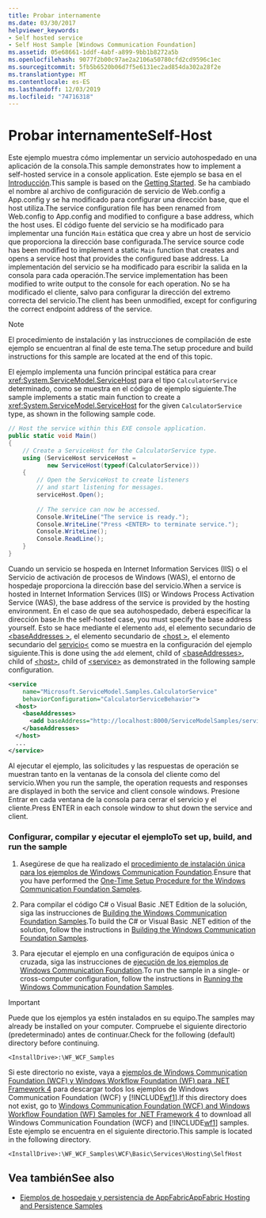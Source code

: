 ```yaml
---
title: Probar internamente
ms.date: 03/30/2017
helpviewer_keywords:
- Self hosted service
- Self Host Sample [Windows Communication Foundation]
ms.assetid: 05e68661-1ddf-4abf-a899-9bb1b8272a5b
ms.openlocfilehash: 9077f2b00c97ae2a2106a50780cfd2cd9596c1ec
ms.sourcegitcommit: 5fb5b6520b06d7f5e6131ec2ad854da302a28f2e
ms.translationtype: MT
ms.contentlocale: es-ES
ms.lasthandoff: 12/03/2019
ms.locfileid: "74716318"
---
```

# <a name="self-host"></a><span data-ttu-id="48e2d-102">Probar internamente</span><span class="sxs-lookup"><span data-stu-id="48e2d-102">Self-Host</span></span>
<span data-ttu-id="48e2d-103">Este ejemplo muestra cómo implementar un servicio autohospedado en una aplicación de la consola.</span><span class="sxs-lookup"><span data-stu-id="48e2d-103">This sample demonstrates how to implement a self-hosted service in a console application.</span></span> <span data-ttu-id="48e2d-104">Este ejemplo se basa en el [Introducción](../../../../docs/framework/wcf/samples/getting-started-sample.md).</span><span class="sxs-lookup"><span data-stu-id="48e2d-104">This sample is based on the [Getting Started](../../../../docs/framework/wcf/samples/getting-started-sample.md).</span></span> <span data-ttu-id="48e2d-105">Se ha cambiado el nombre al archivo de configuración de servicio de Web.config a App.config y se ha modificado para configurar una dirección base, que el host utiliza.</span><span class="sxs-lookup"><span data-stu-id="48e2d-105">The service configuration file has been renamed from Web.config to App.config and modified to configure a base address, which the host uses.</span></span> <span data-ttu-id="48e2d-106">El código fuente del servicio se ha modificado para implementar una función `Main` estática que crea y abre un host de servicio que proporciona la dirección base configurada.</span><span class="sxs-lookup"><span data-stu-id="48e2d-106">The service source code has been modified to implement a static `Main` function that creates and opens a service host that provides the configured base address.</span></span> <span data-ttu-id="48e2d-107">La implementación del servicio se ha modificado para escribir la salida en la consola para cada operación.</span><span class="sxs-lookup"><span data-stu-id="48e2d-107">The service implementation has been modified to write output to the console for each operation.</span></span> <span data-ttu-id="48e2d-108">No se ha modificado el cliente, salvo para configurar la dirección del extremo correcta del servicio.</span><span class="sxs-lookup"><span data-stu-id="48e2d-108">The client has been unmodified, except for configuring the correct endpoint address of the service.</span></span>  
  
> [!NOTE]
> <span data-ttu-id="48e2d-109">El procedimiento de instalación y las instrucciones de compilación de este ejemplo se encuentran al final de este tema.</span><span class="sxs-lookup"><span data-stu-id="48e2d-109">The setup procedure and build instructions for this sample are located at the end of this topic.</span></span>  
  
 <span data-ttu-id="48e2d-110">El ejemplo implementa una función principal estática para crear <xref:System.ServiceModel.ServiceHost> para el tipo `CalculatorService` determinado, como se muestra en el código de ejemplo siguiente.</span><span class="sxs-lookup"><span data-stu-id="48e2d-110">The sample implements a static main function to create a <xref:System.ServiceModel.ServiceHost> for the given `CalculatorService` type, as shown in the following sample code.</span></span>  
  
```csharp
// Host the service within this EXE console application.  
public static void Main()  
{  
    // Create a ServiceHost for the CalculatorService type.  
    using (ServiceHost serviceHost =   
           new ServiceHost(typeof(CalculatorService)))  
    {  
        // Open the ServiceHost to create listeners   
        // and start listening for messages.  
        serviceHost.Open();  
  
        // The service can now be accessed.  
        Console.WriteLine("The service is ready.");  
        Console.WriteLine("Press <ENTER> to terminate service.");  
        Console.WriteLine();  
        Console.ReadLine();  
    }  
}  
```  
  
 <span data-ttu-id="48e2d-111">Cuando un servicio se hospeda en Internet Information Services (IIS) o el Servicio de activación de procesos de Windows (WAS), el entorno de hospedaje proporciona la dirección base del servicio.</span><span class="sxs-lookup"><span data-stu-id="48e2d-111">When a service is hosted in Internet Information Services (IIS) or Windows Process Activation Service (WAS), the base address of the service is provided by the hosting environment.</span></span> <span data-ttu-id="48e2d-112">En el caso de que sea autohospedado, deberá especificar la dirección base.</span><span class="sxs-lookup"><span data-stu-id="48e2d-112">In the self-hosted case, you must specify the base address yourself.</span></span> <span data-ttu-id="48e2d-113">Esto se hace mediante el elemento `add`, el elemento secundario de [\<baseAddresses >](../../../../docs/framework/configure-apps/file-schema/wcf/baseaddresses.md), el elemento secundario de [\<host >](../../../../docs/framework/configure-apps/file-schema/wcf/host.md), el elemento secundario del [servicio\<](../../../../docs/framework/configure-apps/file-schema/wcf/service.md) como se muestra en la configuración del ejemplo siguiente.</span><span class="sxs-lookup"><span data-stu-id="48e2d-113">This is done using the `add` element, child of [\<baseAddresses>](../../../../docs/framework/configure-apps/file-schema/wcf/baseaddresses.md), child of [\<host>](../../../../docs/framework/configure-apps/file-schema/wcf/host.md), child of [\<service>](../../../../docs/framework/configure-apps/file-schema/wcf/service.md) as demonstrated in the following sample configuration.</span></span>  
  
```xml  
<service   
    name="Microsoft.ServiceModel.Samples.CalculatorService"  
    behaviorConfiguration="CalculatorServiceBehavior">  
  <host>  
    <baseAddresses>  
      <add baseAddress="http://localhost:8000/ServiceModelSamples/service"/>  
    </baseAddresses>  
  </host>  
  ...  
</service>  
```  
  
 <span data-ttu-id="48e2d-114">Al ejecutar el ejemplo, las solicitudes y las respuestas de operación se muestran tanto en la ventanas de la consola del cliente como del servicio.</span><span class="sxs-lookup"><span data-stu-id="48e2d-114">When you run the sample, the operation requests and responses are displayed in both the service and client console windows.</span></span> <span data-ttu-id="48e2d-115">Presione Entrar en cada ventana de la consola para cerrar el servicio y el cliente.</span><span class="sxs-lookup"><span data-stu-id="48e2d-115">Press ENTER in each console window to shut down the service and client.</span></span>  
  
### <a name="to-set-up-build-and-run-the-sample"></a><span data-ttu-id="48e2d-116">Configurar, compilar y ejecutar el ejemplo</span><span class="sxs-lookup"><span data-stu-id="48e2d-116">To set up, build, and run the sample</span></span>  
  
1. <span data-ttu-id="48e2d-117">Asegúrese de que ha realizado el [procedimiento de instalación única para los ejemplos de Windows Communication Foundation](../../../../docs/framework/wcf/samples/one-time-setup-procedure-for-the-wcf-samples.md).</span><span class="sxs-lookup"><span data-stu-id="48e2d-117">Ensure that you have performed the [One-Time Setup Procedure for the Windows Communication Foundation Samples](../../../../docs/framework/wcf/samples/one-time-setup-procedure-for-the-wcf-samples.md).</span></span>  
  
2. <span data-ttu-id="48e2d-118">Para compilar el código C# o Visual Basic .NET Edition de la solución, siga las instrucciones de [Building the Windows Communication Foundation Samples](../../../../docs/framework/wcf/samples/building-the-samples.md).</span><span class="sxs-lookup"><span data-stu-id="48e2d-118">To build the C# or Visual Basic .NET edition of the solution, follow the instructions in [Building the Windows Communication Foundation Samples](../../../../docs/framework/wcf/samples/building-the-samples.md).</span></span>  
  
3. <span data-ttu-id="48e2d-119">Para ejecutar el ejemplo en una configuración de equipos única o cruzada, siga las instrucciones de [ejecución de los ejemplos de Windows Communication Foundation](../../../../docs/framework/wcf/samples/running-the-samples.md).</span><span class="sxs-lookup"><span data-stu-id="48e2d-119">To run the sample in a single- or cross-computer configuration, follow the instructions in [Running the Windows Communication Foundation Samples](../../../../docs/framework/wcf/samples/running-the-samples.md).</span></span>  
  
> [!IMPORTANT]
> <span data-ttu-id="48e2d-120">Puede que los ejemplos ya estén instalados en su equipo.</span><span class="sxs-lookup"><span data-stu-id="48e2d-120">The samples may already be installed on your computer.</span></span> <span data-ttu-id="48e2d-121">Compruebe el siguiente directorio (predeterminado) antes de continuar.</span><span class="sxs-lookup"><span data-stu-id="48e2d-121">Check for the following (default) directory before continuing.</span></span>  
>   
> `<InstallDrive>:\WF_WCF_Samples`  
>   
> <span data-ttu-id="48e2d-122">Si este directorio no existe, vaya a [ejemplos de Windows Communication Foundation (WCF) y Windows Workflow Foundation (WF) para .NET Framework 4](https://www.microsoft.com/download/details.aspx?id=21459) para descargar todos los ejemplos de Windows Communication Foundation (WCF) y [!INCLUDE[wf1](../../../../includes/wf1-md.md)].</span><span class="sxs-lookup"><span data-stu-id="48e2d-122">If this directory does not exist, go to [Windows Communication Foundation (WCF) and Windows Workflow Foundation (WF) Samples for .NET Framework 4](https://www.microsoft.com/download/details.aspx?id=21459) to download all Windows Communication Foundation (WCF) and [!INCLUDE[wf1](../../../../includes/wf1-md.md)] samples.</span></span> <span data-ttu-id="48e2d-123">Este ejemplo se encuentra en el siguiente directorio.</span><span class="sxs-lookup"><span data-stu-id="48e2d-123">This sample is located in the following directory.</span></span>  
>   
> `<InstallDrive>:\WF_WCF_Samples\WCF\Basic\Services\Hosting\SelfHost`  
  
## <a name="see-also"></a><span data-ttu-id="48e2d-124">Vea también</span><span class="sxs-lookup"><span data-stu-id="48e2d-124">See also</span></span>

- [<span data-ttu-id="48e2d-125">Ejemplos de hospedaje y persistencia de AppFabric</span><span class="sxs-lookup"><span data-stu-id="48e2d-125">AppFabric Hosting and Persistence Samples</span></span>](https://go.microsoft.com/fwlink/?LinkId=193961)
